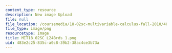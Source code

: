 ```yaml
---
content_type: resource
description: New image Upload
file: null
file_location: /coursemedia/18-02sc-multivariable-calculus-fall-2010/483e2c25835ca0c839b238ac4ce3b73a_MIT18_02SC_L24Brds_1.png
file_type: image/png
resourcetype: Image
title: MIT18_02SC_L24Brds_1.png
uid: 483e2c25-835c-a0c8-39b2-38ac4ce3b73a
---
```

